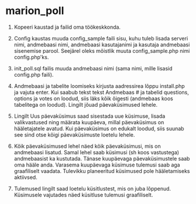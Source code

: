# marion_poll

1. Kopeeri kaustad ja failid oma töökeskkonda. 

2. Config kaustas muuda config_sample faili sisu, kuhu tuleb lisada serveri nimi, andmebaasi nimi, andmebaasi kasutajanimi ja kasutaja andmebaasi sisenemise parool. Seejärel oleks mõistlik muuta config_sample.php nimi config.php'ks.

3. init_poll.sql failis muuda andmebaasi nimi (sama nimi, mille lisasid config.php faili). 

4. Andmebaasi ja tabelite loomiseks kirjusta  aadressirea lõppu install.php ja vajuta enter. Kui saabub tekst tekst Andmebaas # ja tabelid questions, options ja votes on loodud, siis läks kõik õigesti (andmebaas koos tabelitega on loodud). Lingilt jõuad päevaküsimused lehele.

5. Lingilt Uus päevaküsimus saad sisestada uue küsimuse, lisada valikvastused ning määrata kuupäeva,  millal päevaküsimus on hääletajatele avatud. Kui päevaküsimus on edukalt loodud, siis suunab see sind otse kõigi päevaküsimuste loetelu lehele.

6. Kõik päevaküsimused lehel näed kõik päevaküsimusi, mis on andmebaasi lisatud. Samal lehel saab küsimusi (sh koos vastustega) andmebaasist ka kustutada. Tänase kuupäevaga päevaküsimustele saab oma hääle anda. Varasema kuupäevaga küsimuse tulemusi saab aga graafiliselt vaadata. Tulevikku planeeritud küsimused pole hääletamiseks aktiivsed.

7. Tulemused lingilt saad loetelu küsitlustest, mis on juba lõppenud. Küsimusele vajutades näed küsitluse tulemusi graafiliselt.      
